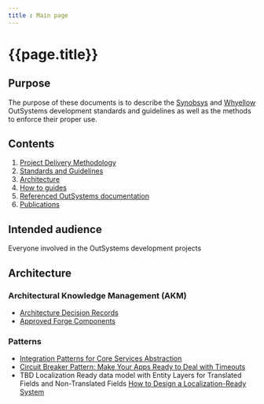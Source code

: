 ```yaml
---
title : Main page
---
```

# {{page.title}}

## Purpose

The purpose of these documents is to describe the [Synobsys](https://www.synobsys.nl/) and [Whyellow](https://whyellow.nl/) OutSystems development standards and guidelines as well as the methods to enforce their proper use.

## Contents

1. [Project Delivery Methodology](/delivery-methodology/index.md)
1. [Standards and Guidelines](/standards/1-Standards.md)
1. [Architecture](/architecture/intro.md)
1. [How to guides](/how-to/intro.md)
1. [Referenced OutSystems documentation](outsystems-reference.html)
1. [Publications](/publications.md)

## Intended audience

Everyone involved in the OutSystems development projects

## Architecture

### Architectural Knowledge Management (AKM)

* [Architecture Decision Records](/adr/intro.mdintro.md)
* [Approved Forge Components](/standards/10-approved-forge-components.md)

### Patterns

* <a href="https://success.outsystems.com/Support/Enterprise_Customers/Maintenance_and_Operations/Designing_the_Architecture_of_Your_OutSystems_Applications/05_Integration_Patterns_for_Core_Services_Abstraction"  target="_blank">Integration Patterns for Core Services Abstraction</a>
* <a href="https://www.outsystems.com/blog/posts/circuit-breaker-pattern/"  target="_blank">Circuit Breaker Pattern: Make Your Apps Ready to Deal with Timeouts</a>
* TBD Localization Ready data model with Entity Layers for Translated Fields and Non-Translated Fields <a href="https://vertabelo.com/blog/data-modeling-for-multiple-languages-how-to-design-a-localization-ready-system/" target="_blank">How to Design a Localization-Ready System</a>
